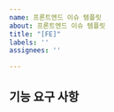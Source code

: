 ```yaml
---
name: 프론트엔드 이슈 템플릿
about: 프론트엔드 이슈 템플릿
title: "[FE]"
labels: ''
assignees: ''

---
```


## 기능 요구 사항
